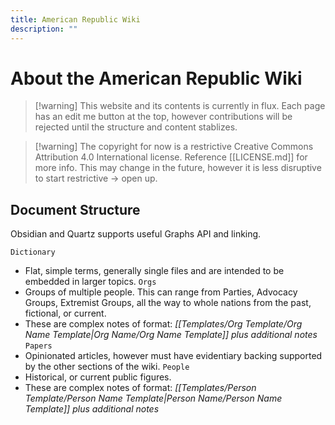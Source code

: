 ```yaml
---
title: American Republic Wiki
description: ""
---
```


# About the American Republic Wiki

>[!warning] This website and its contents is currently in flux. Each page has an edit me button at the top, however contributions will be rejected until the structure and content stablizes.

>[!warning] The copyright for now is a restrictive Creative Commons Attribution 4.0 International license. Reference [[LICENSE.md]] for more info. This may change in the future, however it is less disruptive to start restrictive -> open up.

## Document Structure
Obsidian and Quartz supports useful Graphs API and linking.

`Dictionary`
- Flat, simple terms, generally single files and are intended to be embedded in larger topics.
`Orgs`
- Groups of multiple people. This can range from Parties, Advocacy Groups, Extremist Groups, all the way to whole nations from the past, fictional, or current. 
- These are complex notes of format: *[[Templates/Org Template/Org Name Template|Org Name/Org Name Template]] plus additional notes*
`Papers`
- Opinionated articles, however must have evidentiary backing supported by the other sections of the wiki.
`People`
- Historical, or current public figures. 
- These are complex notes of format: *[[Templates/Person Template/Person Name Template|Person Name/Person Name Template]] plus additional notes*